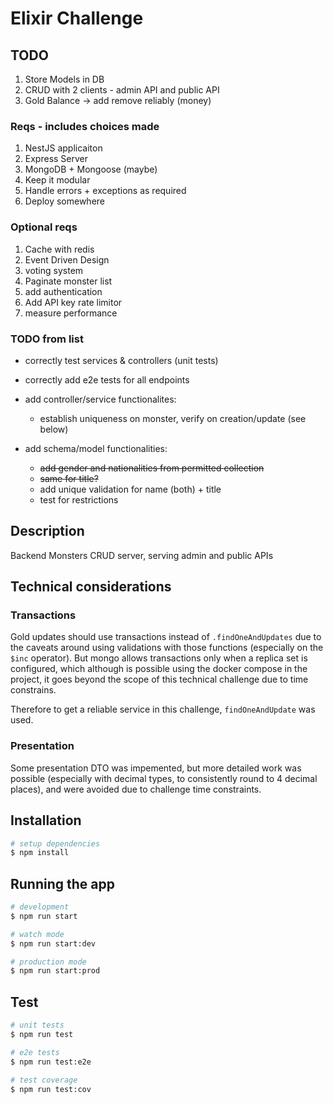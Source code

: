 # Elixir Challenge

## TODO

1. Store Models in DB
2. CRUD with 2 clients - admin API and public API
3. Gold Balance -> add remove reliably (money)

### Reqs - includes choices made

1. NestJS applicaiton
2. Express Server
3. MongoDB + Mongoose (maybe)
4. Keep it modular
5. Handle errors + exceptions as required
6. Deploy somewhere

### Optional reqs

1. Cache with redis
2. Event Driven Design
3. voting system
4. Paginate monster list
5. add authentication
6. Add API key rate limitor
7. measure performance

### TODO from list

* correctly test services & controllers (unit tests)
* correctly add e2e tests for all endpoints
* add controller/service functionalites:
  * establish uniqueness on monster, verify on creation/update (see below)

* add schema/model functionalities:
  * ~~add gender and nationalities from permitted collection~~
  * ~~same for title?~~
  * add unique validation for name (both) + title
  * test for restrictions

## Description

Backend Monsters CRUD server, serving admin and public APIs

## Technical considerations

### Transactions

Gold updates should use transactions instead of `.findOneAndUpdates` due to the caveats around using validations with those functions (especially on the `$inc` operator). But mongo allows transactions only when a replica set is configured, which although is possible using the docker compose in the project, it goes beyond the scope of this technical challenge due to time constrains.

Therefore to get a reliable service in this challenge, `findOneAndUpdate` was used.

### Presentation

Some presentation DTO was impemented, but more detailed work was possible (especially with decimal types, to consistently round to 4 decimal places), and were avoided due to challenge time constraints.

## Installation

```bash
# setup dependencies
$ npm install
```

## Running the app

```bash
# development
$ npm run start

# watch mode
$ npm run start:dev

# production mode
$ npm run start:prod
```

## Test

```bash
# unit tests
$ npm run test

# e2e tests
$ npm run test:e2e

# test coverage
$ npm run test:cov
```
